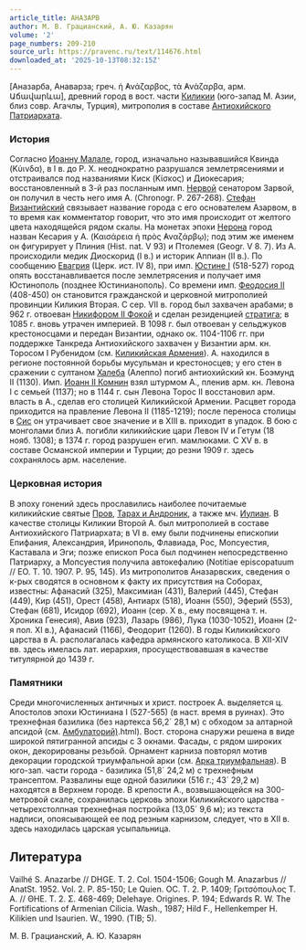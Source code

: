 ```yaml
---
article_title: АНАЗАРВ
author: М. В. Грацианский, А. Ю. Казарян
volume: '2'
page_numbers: 209-210
source_url: https://pravenc.ru/text/114676.html
downloaded_at: '2025-10-13T08:32:15Z'
---
```


[Аназарба, Анаварза; греч. ἡ ̓Ανάζαρβος, τὰ ̓Ανάζαρβα, арм. Աճավարևա], древний город в вост. части [Киликии](https://pravenc.ru/text/Киликии.html) (юго-запад М. Азии, близ совр. Агачлы, Турция), митрополия в составе [Антиохийского Патриархата](<https://pravenc.ru/text/Антиохийская Православная Церковь.html>).

### История

Согласно [Иоанну Малале](<https://pravenc.ru/text/Иоанн Малала.html>), город, изначально называвшийся Квинда (Κύινδα), в I в. до Р. Х. неоднократно разрушался землетрясениями и отстраивался под названиями Киск (Κίσκος) и Диокесария; восстановленный в 3-й раз посланным имп. [Нервой](https://pravenc.ru/text/Нервой.html) сенатором Зарвой, он получил в честь него имя А. (Chronogr. P. 267-268). [Стефан Византийский](<https://pravenc.ru/text/Стефан Византийский.html>) связывает название города с его основателем Азарвом, в то время как комментатор говорит, что это имя происходит от желтого цвета находящейся рядом скалы. На монетах эпохи [Нерона](https://pravenc.ru/text/Нерона.html) город назван Кесария у А. (Καισάρεια ἡ πρὸς ̓Αναζάρβῳ); под этим же именем он фигурирует у Плиния (Hist. nat. V 93) и Птолемея (Geogr. V 8. 7). Из А. происходили медик Диоскорид (I в.) и историк Аппиан (II в.). По сообщению [Евагрия](https://pravenc.ru/text/Евагрий.html) (Церк. ист. IV 8), при имп. [Юстине I](<https://pravenc.ru/text/Юстине I.html>) (518-527) город опять восстанавливается после землетрясения и получает имя Юстинополь (позднее Юстинианополь). Со времени имп. [Феодосия II](<https://pravenc.ru/text/Феодосий II.html>) (408-450) он становится гражданской и церковной митрополией провинции Киликия Вторая. С сер. VII в. город был захвачен арабами; в 962 г. отвоеван [Никифором II Фокой](<https://pravenc.ru/text/Никифором II Фокой.html>) и сделан резиденцией [стратига](https://pravenc.ru/text/стратига.html); в 1085 г. вновь утрачен империей. В 1098 г. был отвоеван у сельджуков крестоносцами и передан Византии, однако ок. 1104-1106 гг. при поддержке Танкреда Антиохийского захвачен у Византии арм. кн. Торосом I Рубенидом (см. [Киликийская Армения](<https://pravenc.ru/text/Киликийская Армения.html>)). А. находился в регионе постоянной борьбы мусульман и крестоносцев; у его стен в сражении с султаном [Халеба](https://pravenc.ru/text/Халеба.html) (Алеппо) погиб антиохийский кн. Боэмунд II (1130). Имп. [Иоанн II Комнин](<https://pravenc.ru/text/Иоанн II Комнин.html>) взял штурмом А., пленив арм. кн. Левона I с семьей (1137); но в 1144 г. сын Левона Торос II восстановил арм. власть в А., сделав его столицей Киликийской Армении. Расцвет города приходится на правление Левона II (1185-1219); после переноса столицы в [Сис](https://pravenc.ru/text/Сис.html) он утрачивает свое значение и в XIII в. приходит в упадок. В бою с монголами близ А. погибли киликийские цари Левон IV и Гетум (18 нояб. 1308); в 1374 г. город разрушен егип. мамлюками. С XV в. в составе Османской империи и Турции; до резни 1909 г. здесь сохранялось арм. население.

### Церковная история

В эпоху гонений здесь прославились наиболее почитаемые киликийские святые [Пров](https://pravenc.ru/text/Пров.html), [Тарах и Андроник](<https://pravenc.ru/text/Тарах и Андроник.html>), а также мч. [Иулиан](https://pravenc.ru/text/Иулиан.html). В качестве столицы Киликии Второй А. был митрополией в составе Антиохийского Патриархата; в VI в. ему были подчинены епископии Епифания, Александрия, Иринополь, Флавиада, Рос, Мопсуестия, Каставала и Эги; позже епископ Роса был подчинен непосредственно Патриарху, а Мопсуестия получила автокефалию (Notitiae episcopatuum // EO. T. 10. 1907. P. 95, 145). Из митрополитов Аназарвских, сведения о к-рых сводятся в основном к факту их присутствия на Соборах, известны: Афанасий (325), Максимиан (431), Валерий (445), Стефан (449), Кир (451), Орест (458), Антиарх (518), Иоанн (550), Эферий (553), Стефан (681), Исидор (692), Иоанн (сер. X в., ему посвящена т. н. Хроника Генесия), Авив (923), Лазарь (986), Лука (1030-1052), Иоанн (2-я пол. XI в.), Афанасий (1166), Феодорит (1260). В годы Киликийского царства в А. располагалась кафедра армянского католикоса. В XII-XIV вв. здесь имелась лат. иерархия, просуществовавшая в качестве титулярной до 1439 г.

### Памятники

Среди многочисленных античных и христ. построек А. выделяется ц. Апостолов эпохи Юстиниана I (527-565) (в наст. время в руинах). Это трехнефная базилика (без нартекса 56,2´
28,1 м) с обходом за алтарной апсидой (см. [Амбулаторий)](https://pravenc.ru/text/Амбулаторий).html). Вост. сторона снаружи решена в виде широкой пятигранной апсиды с 3 окнами. Фасады, с рядом широких окон, декорированы резьбой. Орнамент карниза повторял мотив декорации городской триумфальной арки (см. [Арка триумфальная](<https://pravenc.ru/text/Арка триумфальная.html>)). В юго-зап. части города - базилика (51,8´
24,2 м) с трехнефным трансептом. Развалины еще одной базилики (516 г.; 43´
29,2 м) находятся в Верхнем городе. В крепости А., возвышающейся на 300-метровой скале, сохранилась церковь эпохи Киликийского царства - четырехстолпная трехнефная постройка (13,05´
9,6 м); из текста надписи, опоясывающей ее под резным карнизом, следует, что в XII в. здесь находилась царская усыпальница.

## Литература

Vailhé S. Anazarbe // DHGE. T. 2. Col. 1504-1506; Gough М. Anazarbus // AnatSt. 1952. Vol. 2. P. 85-150; Le Quien. OC. T. 2. P. 1409; Γριτσόπουλος Τ. Α. // ΘΗΕ. Τ. 2. Σ. 468-469; Delehaye. Origines. P. 194; Edwards R. W. The Fortifications of Armenian Cilicia. Wash., 1987; Hild F., Hellenkemper H. Kilikien und Isaurien. W., 1990. (ТIB; 5).

М. В. Грацианский, А. Ю. Казарян
